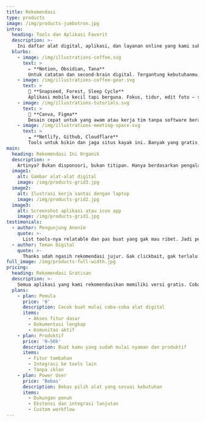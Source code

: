 ```yaml
---
title: Rekomendasi
type: products
image: /img/products-jumbotron.jpg
intro:
  heading: Tools dan Aplikasi Favorit
  description: >-
    Ini daftar alat digital, aplikasi, dan layanan online yang kami suka pakai sendiri. Gak di-endorse, gak diiklanin — cuma rekomendasi tulus dari pengguna ke pengguna.
  blurbs:
    - image: /img/illustrations-coffee.svg
      text: >
        ✏️ **Notion, Obsidian, Tana**  
        Untuk catatan dan second-brain digital. Tergantung kebutuhanmu, semua punya kelebihan masing-masing.
    - image: /img/illustrations-coffee-gear.svg
      text: >
        📱 **Snapseed, Forest, Sleep Cycle**  
        Aplikasi mobile kecil tapi berguna. Fokus, tidur, edit foto — santai tapi tetap produktif.
    - image: /img/illustrations-tutorials.svg
      text: >
        🎨 **Canva, Figma**  
        Desain cepat untuk yang awam atau kerja tim tanpa software berat.
    - image: /img/illustrations-meeting-space.svg
      text: >
        ☁️ **Netlify, Github, Cloudflare**  
        Tools untuk bikin dan jaga situs kayak ini. Banyak yang gratis, power-nya luar biasa.
main:
  heading: Rekomendasi Ini Organik
  description: >
    Artinya? Bukan disponsori, bukan titipan. Hanya berdasarkan pengalaman nyata tim santaidikit.online.
  image1:
    alt: Gambar alat-alat digital
    image: /img/products-grid3.jpg
  image2:
    alt: Ilustrasi kerja santai dengan laptop
    image: /img/products-grid2.jpg
  image3:
    alt: Screenshot aplikasi atau icon app
    image: /img/products-grid1.jpg
testimonials:
  - author: Pengunjung Anonim
    quote: >-
      List tools-nya relatable dan pas buat yang gak mau ribet. Jadi pengen nyoba semuanya 😄
  - author: Teman Digital
    quote: >-
      Thanks udah ngasih rekomendasi jujur. Gak clickbait, gak terlalu teknis — pas.
full_image: /img/products-full-width.jpg
pricing:
  heading: Rekomendasi Gratisan
  description: >-
    Semua aplikasi yang kami rekomendasikan memiliki versi gratis. Coba dulu, suka baru upgrade.
  plans:
    - plan: Pemula
      price: '0'
      description: Cocok buat mulai coba-coba alat digital
      items:
        - Akses fitur dasar
        - Dokumentasi lengkap
        - Komunitas aktif
    - plan: Produktif
      price: '0–50k'
      description: Buat kamu yang sudah mulai nyaman dan produktif
      items:
        - Fitur tambahan
        - Integrasi ke tools lain
        - Tanpa iklan
    - plan: Power User
      price: 'Bebas'
      description: Bebas pilih alat yang sesuai kebutuhan
      items:
        - Dukungan penuh
        - Ekstensi dan integrasi lanjutan
        - Custom workflow
---
```


